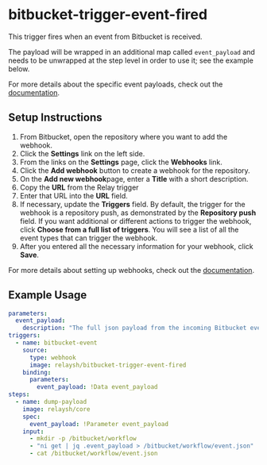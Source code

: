 # bitbucket-trigger-event-fired

This trigger fires when an event from Bitbucket is received. 

The payload will be wrapped in an additional map called `event_payload` and
needs to be unwrapped at the step level in order to use it; see the example below.

For more details about the specific event payloads, check out the [documentation](https://support.atlassian.com/bitbucket-cloud/docs/event-payloads/). 

## Setup Instructions

1. From Bitbucket, open the repository where you want to add the webhook.
2. Click the **Settings** link on the left side.
3. From the links on the **Settings** page, click the **Webhooks** link.
4. Click the **Add webhook** button to create a webhook for the repository. 
5. On the **Add new webhook**page, enter a **Title** with a short description.
6. Copy the **URL** from the Relay trigger 
7. Enter that URL into the **URL** field.
8. If necessary, update the **Triggers** field. By default, the trigger for the webhook is a repository push, as demonstrated by the **Repository push** field. If you want additional or different actions to trigger the webhook, click **Choose from a full list of triggers**. You will see a list of all the event types that can trigger the webhook.
10. After you entered all the necessary information for your webhook, click **Save**.

For more details about setting up webhooks, check out the [documentation](https://support.atlassian.com/bitbucket-cloud/docs/manage-webhooks/).

## Example Usage

```yaml
parameters:
  event_payload:
    description: "The full json payload from the incoming Bitbucket event"
triggers:
  - name: bitbucket-event
    source:
      type: webhook
      image: relaysh/bitbucket-trigger-event-fired
    binding:
      parameters:
        event_payload: !Data event_payload
steps:
  - name: dump-payload
    image: relaysh/core
    spec:
      event_payload: !Parameter event_payload
    input:
      - mkdir -p /bitbucket/workflow
      - "ni get | jq .event_payload > /bitbucket/workflow/event.json"
      - cat /bitbucket/workflow/event.json
```
